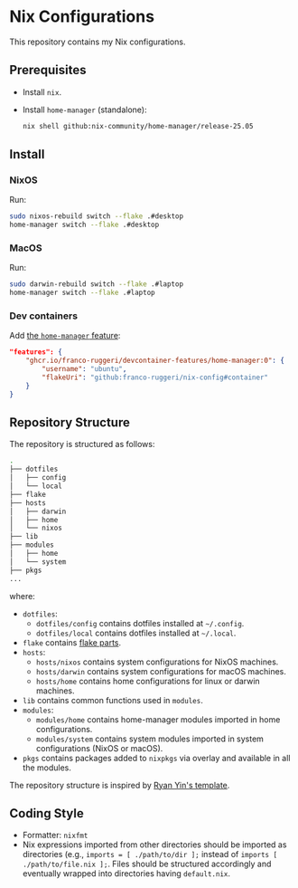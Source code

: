# Nix Configurations

This repository contains my Nix configurations.

## Prerequisites

- Install `nix`.
- Install `home-manager` (standalone):

  ```bash
  nix shell github:nix-community/home-manager/release-25.05
  ```

## Install

### NixOS

Run:

```bash
sudo nixos-rebuild switch --flake .#desktop
home-manager switch --flake .#desktop
```

### MacOS

Run:

```bash
sudo darwin-rebuild switch --flake .#laptop
home-manager switch --flake .#laptop
```

### Dev containers

Add
[the `home-manager` feature](https://github.com/franco-ruggeri/devcontainer-features/tree/main/src/home-manager):

```json
"features": {
    "ghcr.io/franco-ruggeri/devcontainer-features/home-manager:0": {
        "username": "ubuntu",
        "flakeUri": "github:franco-ruggeri/nix-config#container"
    }
}
```

## Repository Structure

The repository is structured as follows:

```bash
.
├── dotfiles
│   ├── config
│   └── local
├── flake
├── hosts
│   ├── darwin
│   ├── home
│   └── nixos
├── lib
├── modules
│   ├── home
│   └── system
├── pkgs
...
```

where:

- `dotfiles`:
  - `dotfiles/config` contains dotfiles installed at `~/.config`.
  - `dotfiles/local` contains dotfiles installed at `~/.local`.
- `flake` contains [flake parts](https://flake.parts/).
- `hosts`:
  - `hosts/nixos` contains system configurations for NixOS machines.
  - `hosts/darwin` contains system configurations for macOS machines.
  - `hosts/home` contains home configurations for linux or darwin machines.
- `lib` contains common functions used in `modules`.
- `modules`:
  - `modules/home` contains home-manager modules imported in home
    configurations.
  - `modules/system` contains system modules imported in system configurations
    (NixOS or macOS).
- `pkgs` contains packages added to `nixpkgs` via overlay and available in all
  the modules.

The repository structure is inspired by
[Ryan Yin's template](https://github.com/ryan4yin/nix-config/tree/i3-kickstarter).

## Coding Style

- Formatter: `nixfmt`
- Nix expressions imported from other directories should be imported as
  directories (e.g., `imports = [ ./path/to/dir ];` instead of
  `imports [ ./path/to/file.nix ];`. Files should be structured accordingly and
  eventually wrapped into directories having `default.nix`.

